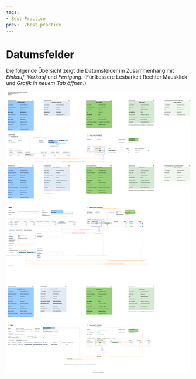 ```yaml
---
tags:
- Best-Practice
prev: ./best-practice
---
```

# Datumsfelder

Die folgende Übersicht zeigt die Datumsfelder im Zusammenhang mit *Einkauf*, *Verkauf* und *Fertigung*. (Für bessere Lesbarkeit Rechter Mausklick und *Grafik in neuem Tab öffnen*.)

![Best Practice Datumsfelder](assets/Best%20Practice%20Datumsfelder.svg)